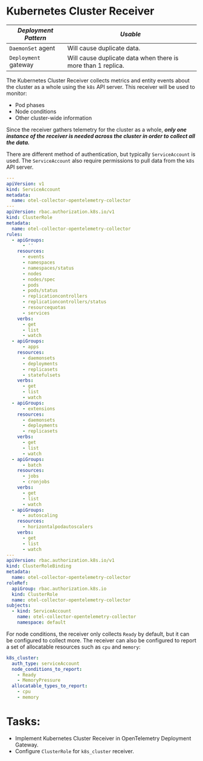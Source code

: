 # Kubernetes Cluster Receiver

|***Deployment Pattern***|***Usable***|
|---|---|
|`DaemonSet` agent|Will cause duplicate data.|
|`Deployment` gateway|Will cause duplicate data when there is more than 1 replica.|

The Kubernetes Cluster Receiver collects metrics and entity events about the
cluster as a whole using the `k8s` API server. This receiver will be used to
monitor:
- Pod phases
- Node conditions
- Other cluster-wide information

Since the receiver gathers telemetry for the cluster as a whole, ***only one
instance of the receiver is needed across the cluster in order to collect all
the data.***

There are different method of authentication, but typically `ServiceAccount` is
used. The `ServiceAccount` also require permissions to pull data from the
`k8s` API server.

```yaml
---
apiVersion: v1
kind: ServiceAccount
metadata:
  name: otel-collector-opentelemetry-collector
---
apiVersion: rbac.authorization.k8s.io/v1
kind: ClusterRole
metadata:
  name: otel-collector-opentelemetry-collector
rules:
  - apiGroups:
      - ''
    resources:
      - events
      - namespaces
      - namespaces/status
      - nodes
      - nodes/spec
      - pods
      - pods/status
      - replicationcontrollers
      - replicationcontrollers/status
      - resourcequotas
      - services
    verbs:
      - get
      - list
      - watch
  - apiGroups:
      - apps
    resources:
      - daemonsets
      - deployments
      - replicasets
      - statefulsets
    verbs:
      - get
      - list
      - watch
  - apiGroups:
      - extensions
    resources:
      - daemonsets
      - deployments
      - replicasets
    verbs:
      - get
      - list
      - watch
  - apiGroups:
      - batch
    resources:
      - jobs
      - cronjobs
    verbs:
      - get
      - list
      - watch
  - apiGroups:
      - autoscaling
    resources:
      - horizontalpodautoscalers
    verbs:
      - get
      - list
      - watch
---
apiVersion: rbac.authorization.k8s.io/v1
kind: ClusterRoleBinding
metadata:
  name: otel-collector-opentelemetry-collector
roleRef:
  apiGroup: rbac.authorization.k8s.io
  kind: ClusterRole
  name: otel-collector-opentelemetry-collector
subjects:
  - kind: ServiceAccount
    name: otel-collector-opentelemetry-collector
    namespace: default
```

For node conditions, the receiver only collects `Ready` by default, but it can
be configured to collect more. The receiver can also be configured to report a
set of allocatable resources such as `cpu` and `memory`:

```yaml
k8s_cluster:
  auth_type: serviceAccount
  node_conditions_to_report:
    - Ready
    - MemoryPressure
  allocatable_types_to_report:
    - cpu
    - memory
```

# Tasks:
- Implement Kubernetes Cluster Receiver in OpenTelemetry Deployment Gateway.
- Configure `ClusterRole` for `k8s_cluster` receiver.
